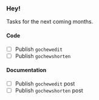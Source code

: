 ### Hey!

Tasks for the next coming months.

#### Code

- [ ] Publish `gochewedit`
- [ ] Publish `gochewshorten`

#### Documentation

- [ ] Publish `gochewedit` post
- [ ] Publish `gochewshorten` post
